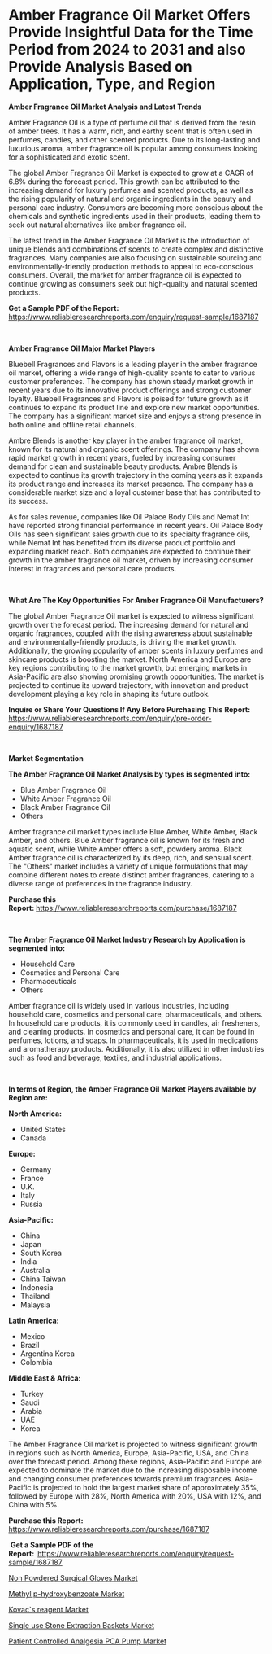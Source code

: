 <p><h1>Amber Fragrance Oil Market Offers Provide Insightful Data for the Time Period from 2024 to 2031 and also Provide Analysis Based on Application, Type, and Region</h1></p><p><strong>Amber Fragrance Oil Market Analysis and Latest Trends</strong></p>
<p><p>Amber Fragrance Oil is a type of perfume oil that is derived from the resin of amber trees. It has a warm, rich, and earthy scent that is often used in perfumes, candles, and other scented products. Due to its long-lasting and luxurious aroma, amber fragrance oil is popular among consumers looking for a sophisticated and exotic scent.</p><p>The global Amber Fragrance Oil Market is expected to grow at a CAGR of 6.8% during the forecast period. This growth can be attributed to the increasing demand for luxury perfumes and scented products, as well as the rising popularity of natural and organic ingredients in the beauty and personal care industry. Consumers are becoming more conscious about the chemicals and synthetic ingredients used in their products, leading them to seek out natural alternatives like amber fragrance oil.</p><p>The latest trend in the Amber Fragrance Oil Market is the introduction of unique blends and combinations of scents to create complex and distinctive fragrances. Many companies are also focusing on sustainable sourcing and environmentally-friendly production methods to appeal to eco-conscious consumers. Overall, the market for amber fragrance oil is expected to continue growing as consumers seek out high-quality and natural scented products.</p></p>
<p><strong>Get a Sample PDF of the Report:&nbsp;</strong> <a href="https://www.reliableresearchreports.com/enquiry/request-sample/1687187">https://www.reliableresearchreports.com/enquiry/request-sample/1687187</a></p>
<p>&nbsp;</p>
<p><strong>Amber Fragrance Oil Major Market Players</strong></p>
<p><p>Bluebell Fragrances and Flavors is a leading player in the amber fragrance oil market, offering a wide range of high-quality scents to cater to various customer preferences. The company has shown steady market growth in recent years due to its innovative product offerings and strong customer loyalty. Bluebell Fragrances and Flavors is poised for future growth as it continues to expand its product line and explore new market opportunities. The company has a significant market size and enjoys a strong presence in both online and offline retail channels.</p><p>Ambre Blends is another key player in the amber fragrance oil market, known for its natural and organic scent offerings. The company has shown rapid market growth in recent years, fueled by increasing consumer demand for clean and sustainable beauty products. Ambre Blends is expected to continue its growth trajectory in the coming years as it expands its product range and increases its market presence. The company has a considerable market size and a loyal customer base that has contributed to its success.</p><p>As for sales revenue, companies like Oil Palace Body Oils and Nemat Int have reported strong financial performance in recent years. Oil Palace Body Oils has seen significant sales growth due to its specialty fragrance oils, while Nemat Int has benefited from its diverse product portfolio and expanding market reach. Both companies are expected to continue their growth in the amber fragrance oil market, driven by increasing consumer interest in fragrances and personal care products.</p></p>
<p>&nbsp;</p>
<p><strong>What Are The Key Opportunities For Amber Fragrance Oil Manufacturers?</strong></p>
<p><p>The global Amber Fragrance Oil market is expected to witness significant growth over the forecast period. The increasing demand for natural and organic fragrances, coupled with the rising awareness about sustainable and environmentally-friendly products, is driving the market growth. Additionally, the growing popularity of amber scents in luxury perfumes and skincare products is boosting the market. North America and Europe are key regions contributing to the market growth, but emerging markets in Asia-Pacific are also showing promising growth opportunities. The market is projected to continue its upward trajectory, with innovation and product development playing a key role in shaping its future outlook.</p></p>
<p><strong>Inquire or Share Your Questions If Any Before Purchasing This Report:</strong> <a href="https://www.reliableresearchreports.com/enquiry/pre-order-enquiry/1687187">https://www.reliableresearchreports.com/enquiry/pre-order-enquiry/1687187</a></p>
<p>&nbsp;</p>
<p><strong>Market Segmentation</strong></p>
<p><strong>The Amber Fragrance Oil Market Analysis by types is segmented into:</strong></p>
<p><ul><li>Blue Amber Fragrance Oil</li><li>White Amber Fragrance Oil</li><li>Black Amber Fragrance Oil</li><li>Others</li></ul></p>
<p><p>Amber fragrance oil market types include Blue Amber, White Amber, Black Amber, and others. Blue Amber fragrance oil is known for its fresh and aquatic scent, while White Amber offers a soft, powdery aroma. Black Amber fragrance oil is characterized by its deep, rich, and sensual scent. The "Others" market includes a variety of unique formulations that may combine different notes to create distinct amber fragrances, catering to a diverse range of preferences in the fragrance industry.</p></p>
<p><strong>Purchase this Report:&nbsp;</strong><a href="https://www.reliableresearchreports.com/purchase/1687187">https://www.reliableresearchreports.com/purchase/1687187</a></p>
<p>&nbsp;</p>
<p><strong>The Amber Fragrance Oil Market Industry Research by Application is segmented into:</strong></p>
<p><ul><li>Household Care</li><li>Cosmetics and Personal Care</li><li>Pharmaceuticals</li><li>Others</li></ul></p>
<p><p>Amber fragrance oil is widely used in various industries, including household care, cosmetics and personal care, pharmaceuticals, and others. In household care products, it is commonly used in candles, air fresheners, and cleaning products. In cosmetics and personal care, it can be found in perfumes, lotions, and soaps. In pharmaceuticals, it is used in medications and aromatherapy products. Additionally, it is also utilized in other industries such as food and beverage, textiles, and industrial applications.</p></p>
<p>&nbsp;</p>
<p><strong>In terms of Region, the Amber Fragrance Oil Market Players available by Region are:</strong></p>
<p>
    <p> <strong> North America: </strong>
        <ul>
            <li>United States</li>
            <li>Canada</li>
        </ul>
        </p> 
    <p> <strong> Europe: </strong>
        <ul>
            <li>Germany</li>
            <li>France</li>
            <li>U.K.</li>
            <li>Italy</li>
            <li>Russia</li>
        </ul>
        </p> 
    <p> <strong> Asia-Pacific: </strong>
        <ul>
            <li>China</li>
            <li>Japan</li>
            <li>South Korea</li>
            <li>India</li>
            <li>Australia</li>
            <li>China Taiwan</li>
            <li>Indonesia</li>
            <li>Thailand</li>
            <li>Malaysia</li>
        </ul>
        </p> 
    <p> <strong> Latin America: </strong>
        <ul>
            <li>Mexico</li>
            <li>Brazil</li>
            <li>Argentina Korea</li>
            <li>Colombia</li>
        </ul>
        </p> 
    <p> <strong> Middle East & Africa: </strong>
        <ul>
            <li>Turkey</li>
            <li>Saudi</li>
            <li>Arabia</li>
            <li>UAE</li>
            <li>Korea</li>
        </ul>
    </p>
    </p>
<p><p>The Amber Fragrance Oil market is projected to witness significant growth in regions such as North America, Europe, Asia-Pacific, USA, and China over the forecast period. Among these regions, Asia-Pacific and Europe are expected to dominate the market due to the increasing disposable income and changing consumer preferences towards premium fragrances. Asia-Pacific is projected to hold the largest market share of approximately 35%, followed by Europe with 28%, North America with 20%, USA with 12%, and China with 5%.</p></p>
<p><strong>Purchase this Report: </strong><a href="https://www.reliableresearchreports.com/purchase/1687187">https://www.reliableresearchreports.com/purchase/1687187</a></p>
<p>&nbsp;<strong>Get a Sample PDF of the Report:&nbsp;&nbsp;</strong><a href="https://www.reliableresearchreports.com/enquiry/request-sample/1687187">https://www.reliableresearchreports.com/enquiry/request-sample/1687187</a></p>
<p><strong></strong></p>
<p><p><a href="https://medium.com/@itzelheller2005/decoding-non-powdered-surgical-gloves-market-metrics-market-share-trends-and-growth-patterns-040248b9694a">Non Powdered Surgical Gloves Market</a></p><p><a href="https://github.com/abdelrhmankishk22/Market-Research-Report-List-3/blob/main/methyl-p-hydroxybenzoate-market.md">Methyl p-hydroxybenzoate Market</a></p><p><a href="https://github.com/bracarafogo/Market-Research-Report-List-2/blob/main/kovacs-reagent-market.md">Kovac`s reagent Market</a></p><p><a href="https://medium.com/@itzelheller2005/single-use-stone-extraction-baskets-market-trends-forecast-and-competitive-analysis-to-2031-21073ba25f14">Single use Stone Extraction Baskets Market</a></p><p><a href="https://medium.com/@itzelheller2005/patient-controlled-analgesia-pca-pump-market-size-reveals-the-best-marketing-channels-in-global-d5c36c697fc4">Patient Controlled Analgesia PCA Pump Market</a></p></p>